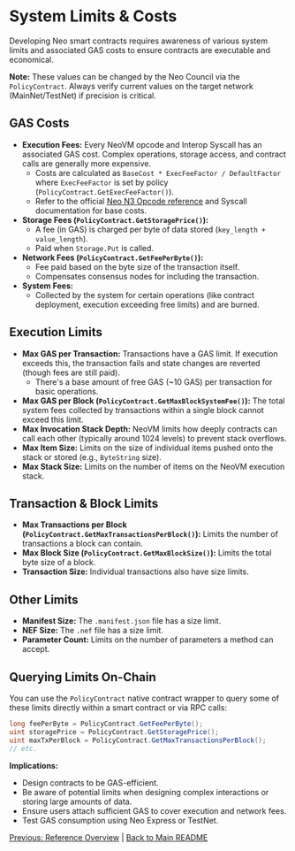 # System Limits & Costs

Developing Neo smart contracts requires awareness of various system limits and associated GAS costs to ensure contracts are executable and economical.

**Note:** These values can be changed by the Neo Council via the `PolicyContract`. Always verify current values on the target network (MainNet/TestNet) if precision is critical.

## GAS Costs

*   **Execution Fees:** Every NeoVM opcode and Interop Syscall has an associated GAS cost. Complex operations, storage access, and contract calls are generally more expensive.
    *   Costs are calculated as `BaseCost * ExecFeeFactor / DefaultFactor` where `ExecFeeFactor` is set by policy (`PolicyContract.GetExecFeeFactor()`).
    *   Refer to the official [Neo N3 Opcode reference](https://developers.neo.org/docs/n3/reference/neovm/opcodes/stack) and Syscall documentation for base costs.
*   **Storage Fees (`PolicyContract.GetStoragePrice()`):**
    *   A fee (in GAS) is charged per byte of data stored (`key_length + value_length`).
    *   Paid when `Storage.Put` is called.
*   **Network Fees (`PolicyContract.GetFeePerByte()`):**
    *   Fee paid based on the byte size of the transaction itself.
    *   Compensates consensus nodes for including the transaction.
*   **System Fees:**
    *   Collected by the system for certain operations (like contract deployment, execution exceeding free limits) and are burned.

## Execution Limits

*   **Max GAS per Transaction:** Transactions have a GAS limit. If execution exceeds this, the transaction fails and state changes are reverted (though fees are still paid).
    *   There's a base amount of free GAS (~10 GAS) per transaction for basic operations.
*   **Max GAS per Block (`PolicyContract.GetMaxBlockSystemFee()`):** The total system fees collected by transactions within a single block cannot exceed this limit.
*   **Max Invocation Stack Depth:** NeoVM limits how deeply contracts can call each other (typically around 1024 levels) to prevent stack overflows.
*   **Max Item Size:** Limits on the size of individual items pushed onto the stack or stored (e.g., `ByteString` size).
*   **Max Stack Size:** Limits on the number of items on the NeoVM execution stack.

## Transaction & Block Limits

*   **Max Transactions per Block (`PolicyContract.GetMaxTransactionsPerBlock()`):** Limits the number of transactions a block can contain.
*   **Max Block Size (`PolicyContract.GetMaxBlockSize()`):** Limits the total byte size of a block.
*   **Transaction Size:** Individual transactions also have size limits.

## Other Limits

*   **Manifest Size:** The `.manifest.json` file has a size limit.
*   **NEF Size:** The `.nef` file has a size limit.
*   **Parameter Count:** Limits on the number of parameters a method can accept.

## Querying Limits On-Chain

You can use the `PolicyContract` native contract wrapper to query some of these limits directly within a smart contract or via RPC calls:

```csharp
long feePerByte = PolicyContract.GetFeePerByte();
uint storagePrice = PolicyContract.GetStoragePrice();
uint maxTxPerBlock = PolicyContract.GetMaxTransactionsPerBlock();
// etc.
```

**Implications:**

*   Design contracts to be GAS-efficient.
*   Be aware of potential limits when designing complex interactions or storing large amounts of data.
*   Ensure users attach sufficient GAS to cover execution and network fees.
*   Test GAS consumption using Neo Express or TestNet.

[Previous: Reference Overview](./README.md) | [Back to Main README](../README.md)